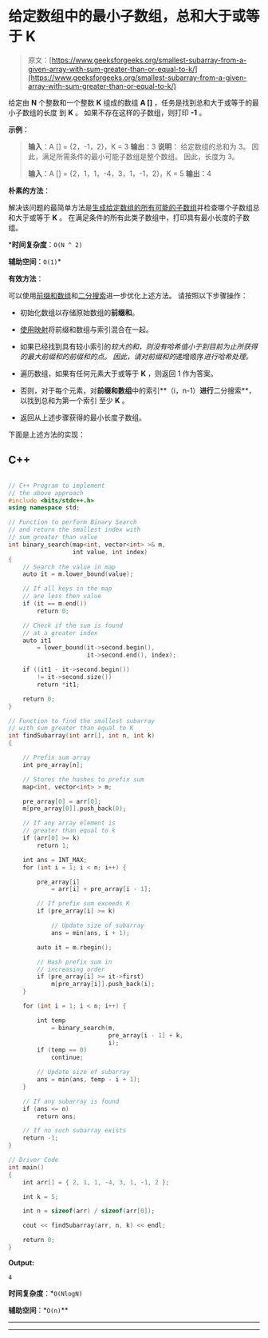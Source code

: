 # 给定数组中的最小子数组，总和大于或等于 K

> 原文：[https://www.geeksforgeeks.org/smallest-subarray-from-a-given-array-with-sum-greater-than-or-equal-to-k/](https://www.geeksforgeeks.org/smallest-subarray-from-a-given-array-with-sum-greater-than-or-equal-to-k/)

给定由 **N** 个整数和一个整数 **K** 组成的数组 **A []** ，任务是找到总和大于或等于的最小子数组的长度 到 **K** 。 如果不存在这样的子数组，则打印 **-1** 。

**示例**：

> **输入**：A [] = {2，-1，2}，K = 3
> **输出**：3
> **说明**：
> 给定数组的总和为 3。
> 因此，满足所需条件的最小可能子数组是整个数组。
> 因此，长度为 3。
> 
> **输入**：A [] = {2，1，1，-4，3，1，-1，2}，K = 5
> **输出**：4

**朴素的方法**：

解决该问题的最简单方法是[生成给定数组的所有可能的子数组](https://www.geeksforgeeks.org/generating-subarrays-using-recursion/)并检查哪个子数组总和大于或等于 **K** 。 在满足条件的所有此类子数组中，打印具有最小长度的子数组。

***时间复杂度**：`O(N ^ 2)`

**辅助空间**：`O(1)`*

**有效方法**：

可以使用[前缀和数组](https://www.geeksforgeeks.org/prefix-sum-array-implementation-applications-competitive-programming/)和[二分搜索](http://www.geeksforgeeks.org/binary-search/)进一步优化上述方法。 请按照以下步骤操作：

*   初始化数组以存储原始数组的**前缀和**。

*   [使用](https://www.geeksforgeeks.org/hashing-data-structure/)[映射](http://www.geeksforgeeks.org/map-associative-containers-the-c-standard-template-library-stl/)将前缀和数组与索引混合在一起。

*   如果已经找到具有较小索引的*较大的和，则没有哈希值小于到目前为止所获得的最大前缀和的前缀和的点。 因此，请对前缀和的*递增顺序*进行哈希处理。*

*   遍历数组，如果有任何元素大于或等于 **K** ，则返回 1 作为答案。

*   否则，对于每个元素，对**前缀和数组**中的索引**（i，n-1）**进行**二分搜索**，以找到总和为第一个索引 至少 **K** 。

*   返回从上述步骤获得的最小长度子数组。

下面是上述方法的实现：

## C++

```cpp

// C++ Program to implement 
// the above approach 
#include <bits/stdc++.h> 
using namespace std; 

// Function to perform Binary Search 
// and return the smallest index with 
// sum greater than value 
int binary_search(map<int, vector<int> >& m, 
                  int value, int index) 
{ 
    // Search the value in map 
    auto it = m.lower_bound(value); 

    // If all keys in the map 
    // are less then value 
    if (it == m.end()) 
        return 0; 

    // Check if the sum is found 
    // at a greater index 
    auto it1 
        = lower_bound(it->second.begin(), 
                      it->second.end(), index); 

    if ((it1 - it->second.begin()) 
        != it->second.size()) 
        return *it1; 

    return 0; 
} 

// Function to find the smallest subarray 
// with sum greater than equal to K 
int findSubarray(int arr[], int n, int k) 
{ 

    // Prefix sum array 
    int pre_array[n]; 

    // Stores the hashes to prefix sum 
    map<int, vector<int> > m; 

    pre_array[0] = arr[0]; 
    m[pre_array[0]].push_back(0); 

    // If any array element is 
    // greater than equal to k 
    if (arr[0] >= k) 
        return 1; 

    int ans = INT_MAX; 
    for (int i = 1; i < n; i++) { 

        pre_array[i] 
            = arr[i] + pre_array[i - 1]; 

        // If prefix sum exceeds K 
        if (pre_array[i] >= k) 

            // Update size of subarray 
            ans = min(ans, i + 1); 

        auto it = m.rbegin(); 

        // Hash prefix sum in 
        // increasing order 
        if (pre_array[i] >= it->first) 
            m[pre_array[i]].push_back(i); 
    } 

    for (int i = 1; i < n; i++) { 

        int temp 
            = binary_search(m, 
                            pre_array[i - 1] + k, 
                            i); 
        if (temp == 0) 
            continue; 

        // Update size of subarray 
        ans = min(ans, temp - i + 1); 
    } 

    // If any subarray is found 
    if (ans <= n) 
        return ans; 

    // If no such subarray exists 
    return -1; 
} 

// Driver Code 
int main() 
{ 
    int arr[] = { 2, 1, 1, -4, 3, 1, -1, 2 }; 

    int k = 5; 

    int n = sizeof(arr) / sizeof(arr[0]); 

    cout << findSubarray(arr, n, k) << endl; 

    return 0; 
} 

```

**Output:**

```
4

```

**时间复杂度**：*`O(NlogN)`

**辅助空间**：*`O(n)`**



* * *

* * *




